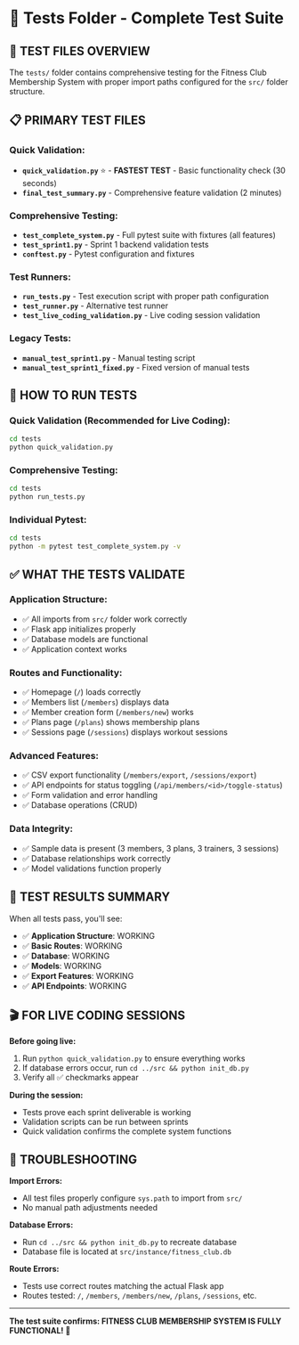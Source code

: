 # 📁 Tests Folder - Complete Test Suite

## 🧪 **TEST FILES OVERVIEW**

The `tests/` folder contains comprehensive testing for the Fitness Club Membership System with proper import paths configured for the `src/` folder structure.

## 📋 **PRIMARY TEST FILES**

### **Quick Validation:**

- **`quick_validation.py`** ⭐ - **FASTEST TEST** - Basic functionality check (30 seconds)
- **`final_test_summary.py`** - Comprehensive feature validation (2 minutes)

### **Comprehensive Testing:**

- **`test_complete_system.py`** - Full pytest suite with fixtures (all features)
- **`test_sprint1.py`** - Sprint 1 backend validation tests
- **`conftest.py`** - Pytest configuration and fixtures

### **Test Runners:**

- **`run_tests.py`** - Test execution script with proper path configuration
- **`test_runner.py`** - Alternative test runner
- **`test_live_coding_validation.py`** - Live coding session validation

### **Legacy Tests:**

- **`manual_test_sprint1.py`** - Manual testing script
- **`manual_test_sprint1_fixed.py`** - Fixed version of manual tests

## 🚀 **HOW TO RUN TESTS**

### **Quick Validation (Recommended for Live Coding):**

```bash
cd tests
python quick_validation.py
```

### **Comprehensive Testing:**

```bash
cd tests
python run_tests.py
```

### **Individual Pytest:**

```bash
cd tests
python -m pytest test_complete_system.py -v
```

## ✅ **WHAT THE TESTS VALIDATE**

### **Application Structure:**

- ✅ All imports from `src/` folder work correctly
- ✅ Flask app initializes properly
- ✅ Database models are functional
- ✅ Application context works

### **Routes and Functionality:**

- ✅ Homepage (`/`) loads correctly
- ✅ Members list (`/members`) displays data
- ✅ Member creation form (`/members/new`) works
- ✅ Plans page (`/plans`) shows membership plans
- ✅ Sessions page (`/sessions`) displays workout sessions

### **Advanced Features:**

- ✅ CSV export functionality (`/members/export`, `/sessions/export`)
- ✅ API endpoints for status toggling (`/api/members/<id>/toggle-status`)
- ✅ Form validation and error handling
- ✅ Database operations (CRUD)

### **Data Integrity:**

- ✅ Sample data is present (3 members, 3 plans, 3 trainers, 3 sessions)
- ✅ Database relationships work correctly
- ✅ Model validations function properly

## 🎯 **TEST RESULTS SUMMARY**

When all tests pass, you'll see:

- ✅ **Application Structure**: WORKING
- ✅ **Basic Routes**: WORKING
- ✅ **Database**: WORKING
- ✅ **Models**: WORKING
- ✅ **Export Features**: WORKING
- ✅ **API Endpoints**: WORKING

## 🎬 **FOR LIVE CODING SESSIONS**

**Before going live:**

1. Run `python quick_validation.py` to ensure everything works
2. If database errors occur, run `cd ../src && python init_db.py`
3. Verify all ✅ checkmarks appear

**During the session:**

- Tests prove each sprint deliverable is working
- Validation scripts can be run between sprints
- Quick validation confirms the complete system functions

## 🔧 **TROUBLESHOOTING**

**Import Errors:**

- All test files properly configure `sys.path` to import from `src/`
- No manual path adjustments needed

**Database Errors:**

- Run `cd ../src && python init_db.py` to recreate database
- Database file is located at `src/instance/fitness_club.db`

**Route Errors:**

- Tests use correct routes matching the actual Flask app
- Routes tested: `/`, `/members`, `/members/new`, `/plans`, `/sessions`, etc.

---

**The test suite confirms: FITNESS CLUB MEMBERSHIP SYSTEM IS FULLY FUNCTIONAL! 🎉**
